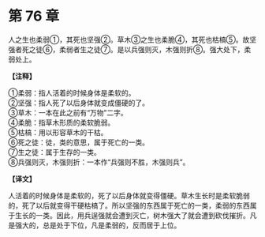 # 第 76 章

人之生也柔弱①，其死也坚强②。草木③之生也柔脆④，其死也枯槁⑤。故坚强者死之徒⑥，柔弱者生之徒⑦。是以兵强则灭，木强则折⑧。强大处下，柔弱处上。

**【注释】**

①柔弱：指人活着的时候身体是柔软的。    
②坚强：指人死了以后身体就变成僵硬的了。    
③草木：一本在此之前有“万物”二字。    
④柔脆：指草木形质的柔软脆弱。    
⑤枯槁：用以形容草木的干枯。    
⑥死之徒：徒，类的意思，属于死亡的一类。    
⑦生之徒：属于生存的一类。    
⑧兵强则灭，木强则折：一本作“兵强则不胜，木强则兵”。

**【译文】**

人活着的时候身体是柔软的，死了以后身体就变得僵硬。草木生长时是柔软脆弱的，死了以后就变得干硬枯槁了。所以坚强的东西属于死亡的一类，柔弱的东西属于生长的一类。因此，用兵逞强就会遭到灭亡，树木强大了就会遭到砍伐摧折。凡是强大的，总是处于下位，凡是柔弱的，反而居于上位。

